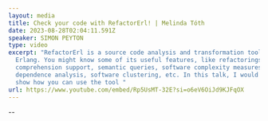 ```yaml
---
layout: media
title: Check your code with RefactorErl! | Melinda Tóth
date: 2023-08-28T02:04:11.591Z
speaker: SIMON PEYTON
type: video
excerpt: "RefactorErl is a source code analysis and transformation tool for
  Erlang. You might know some of its useful features, like refactorings, code
  comprehension support, semantic queries, software complexity measures,
  dependence analysis, software clustering, etc. In this talk, I would like to
  show how you can use the tool "
url: https://www.youtube.com/embed/Rp5UsMT-32E?si=o6eV6OiJd9KJFqOX
---
```

\--